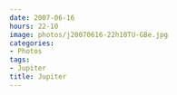 ```yaml
---
date: 2007-06-16
hours: 22-10
image: photos/j20070616-22h10TU-GBe.jpg
categories: 
- Photos 
tags: 
- Jupiter 
title: Jupiter
---
```

